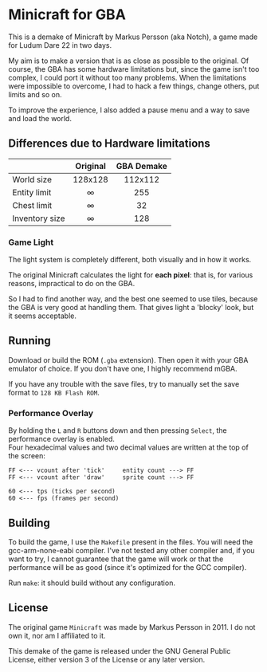 # Minicraft for GBA

This is a demake of Minicraft by Markus Persson (aka Notch), a game made
for Ludum Dare 22 in two days.

My aim is to make a version that is as close as possible to the
original. Of course, the GBA has some hardware limitations but, since
the game isn't too complex, I could port it without too many problems.
When the limitations were impossible to overcome, I had to hack a few
things, change others, put limits and so on.

To improve the experience, I also added a pause menu and a way to save
and load the world.

## Differences due to Hardware limitations
|                | Original | GBA Demake |
| -------------- | :------: | :--------: |
| World size     | 128x128  | 112x112    |
| Entity limit   | ∞        | 255        |
| Chest limit    | ∞        | 32         |
| Inventory size | ∞        | 128        |

### Game Light
The light system is completely different, both visually and in how it
works.

The original Minicraft calculates the light for **each pixel**: that is,
for various reasons, impractical to do on the GBA.

So I had to find another way, and the best one seemed to use tiles,
because the GBA is very good at handling them. That gives light a
'blocky' look, but it seems acceptable.

## Running
Download or build the ROM (`.gba` extension). Then open it with your GBA
emulator of choice. If you don't have one, I highly recommend mGBA.

If you have any trouble with the save files, try to manually set the
save format to `128 KB Flash ROM`.

### Performance Overlay
By holding the `L` and `R` buttons down and then pressing `Select`, the
performance overlay is enabled.\
Four hexadecimal values and two decimal values are written at the top of
the screen:
```
FF <--- vcount after 'tick'     entity count ---> FF
FF <--- vcount after 'draw'     sprite count ---> FF

60 <--- tps (ticks per second)
60 <--- fps (frames per second)
```

## Building
To build the game, I use the `Makefile` present in the files.
You will need the gcc-arm-none-eabi compiler. I've not tested any other
compiler and, if you want to try, I cannot guarantee that the game will
work or that the performance will be as good (since it's optimized for
the GCC compiler).

Run `make`: it should build without any configuration.

## License
The original game `Minicraft` was made by Markus Persson in 2011.
I do not own it, nor am I affiliated to it.

This demake of the game is released under the GNU General Public
License, either version 3 of the License or any later version.
